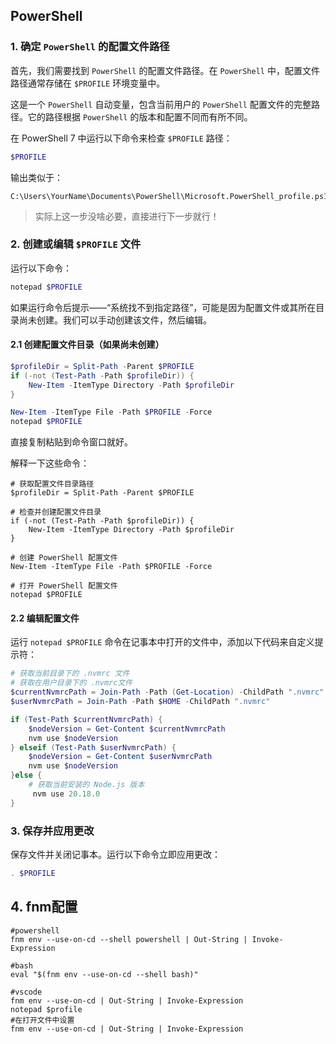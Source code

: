 ## PowerShell

### 1. 确定 `PowerShell` 的配置文件路径

首先，我们需要找到 `PowerShell` 的配置文件路径。在 `PowerShell` 中，配置文件路径通常存储在 `$PROFILE` 环境变量中。

这是一个 `PowerShell` 自动变量，包含当前用户的 `PowerShell` 配置文件的完整路径。它的路径根据 `PowerShell` 的版本和配置不同而有所不同。

在 PowerShell 7 中运行以下命令来检查 `$PROFILE` 路径：

```powershell
$PROFILE
```

输出类似于：

```plaintext
C:\Users\YourName\Documents\PowerShell\Microsoft.PowerShell_profile.ps1
```

> 实际上这一步没啥必要，直接进行下一步就行！

### 2. 创建或编辑 `$PROFILE` 文件

运行以下命令：

```powershell
notepad $PROFILE
```

如果运行命令后提示——“系统找不到指定路径”，可能是因为配置文件或其所在目录尚未创建。我们可以手动创建该文件，然后编辑。

#### 2.1 创建配置文件目录（如果尚未创建）

```powershell
$profileDir = Split-Path -Parent $PROFILE
if (-not (Test-Path -Path $profileDir)) {
    New-Item -ItemType Directory -Path $profileDir
}

New-Item -ItemType File -Path $PROFILE -Force
notepad $PROFILE
```

直接复制粘贴到命令窗口就好。

解释一下这些命令：

```plaintext
# 获取配置文件目录路径
$profileDir = Split-Path -Parent $PROFILE

# 检查并创建配置文件目录
if (-not (Test-Path -Path $profileDir)) {
    New-Item -ItemType Directory -Path $profileDir
}

# 创建 PowerShell 配置文件
New-Item -ItemType File -Path $PROFILE -Force

# 打开 PowerShell 配置文件
notepad $PROFILE
```

#### 2.2 编辑配置文件

运行 `notepad $PROFILE` 命令在记事本中打开的文件中，添加以下代码来自定义提示符：

```powershell
# 获取当前目录下的 .nvmrc 文件
# 获取在用户目录下的 .nvmrc文件
$currentNvmrcPath = Join-Path -Path (Get-Location) -ChildPath ".nvmrc"
$userNvmrcPath = Join-Path -Path $HOME -ChildPath ".nvmrc"

if (Test-Path $currentNvmrcPath) {
    $nodeVersion = Get-Content $currentNvmrcPath
    nvm use $nodeVersion
} elseif (Test-Path $userNvmrcPath) {
    $nodeVersion = Get-Content $userNvmrcPath
    nvm use $nodeVersion
}else {
    # 获取当前安装的 Node.js 版本
     nvm use 20.18.0
}
```

### 3. 保存并应用更改

保存文件并关闭记事本。运行以下命令立即应用更改：

```powershell
. $PROFILE
```

## 4. fnm配置

```shell
#powershell
fnm env --use-on-cd --shell powershell | Out-String | Invoke-Expression

#bash
eval "$(fnm env --use-on-cd --shell bash)"

#vscode
fnm env --use-on-cd | Out-String | Invoke-Expression
notepad $profile
#在打开文件中设置
fnm env --use-on-cd | Out-String | Invoke-Expression


```

